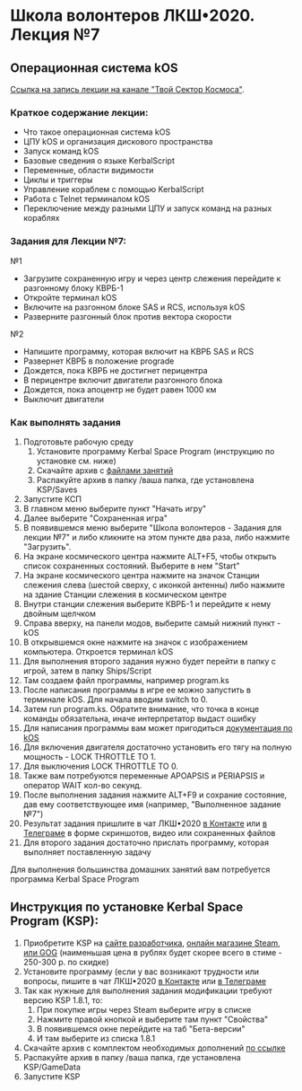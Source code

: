 # Школа волонтеров ЛКШ•2020. Лекция №7
## Операционная система kOS

[Ссылка на запись лекции на канале "Твой Сектор Космоса"](https://www.youtube.com/watch?v=iqjGZDsFEvs).

### Краткое содержание лекции:
* Что такое операционная система kOS
* ЦПУ kOS и организация дискового пространства
* Запуск команд kOS
* Базовые сведения о языке KerbalScript
* Переменные, области видимости
* Циклы и триггеры
* Управление кораблем с помощью KerbalScript
* Работа с Telnet терминалом kOS
* Переключение между разными ЦПУ и запуск команд на разных кораблях

### Задания для Лекции №7:

№1

* Загрузите сохраненную игру и через центр слежения перейдите к разгонному блоку КВРБ-1
* Откройте терминал kOS
* Включите на разгонном блоке SAS и RCS, используя kOS
* Разверните разгонный блок против вектора скорости

№2

* Напишите программу, которая включит на КВРБ SAS и RCS
* Развернет КВРБ в положение prograde
* Дождется, пока КВРБ не достигнет перицентра
* В перицентре включит двигатели разгонного блока
* Дождется, пока апоцентр не будет равен 1000 км
* Выключит двигатели

### Как выполнять задания

1. Подготовьте рабочую среду
   1. Установите программу Kerbal Space Program (инструкцию по установке см. ниже) 
   2. Cкачайте архив с [файлами занятий](https://github.com/1greywind/space-school-volunteer/raw/master/Лекция%20№7/Школа_волонтеров_Задания_для_лекции_№7.zip)
   3. Распакуйте архив в папку /ваша папка, где установлена KSP/Saves
2. Запустите КСП
3. В главном меню выберите пункт "Начать игру"
4. Далее выберите "Сохраненная игра"
5. В появившемся меню выберите "Школа волонтеров - Задания для лекции №7" и либо кликните на этом пункте два раза, либо нажмите "Загрузить".
6. На экране космического центра нажмите ALT+F5, чтобы открыть список сохраненных состояний. Выберите в нем "Start"
7. На экране космического центра нажмите на значок Станции слежения слева (шестой сверху, с иконкой антенны)
   либо нажмите на здание Станции слежения в космическом центре
8. Внутри станции слежения выберите КВРБ-1 и перейдите к нему двойным щелчком
9. Справа вверху, на панели модов, выберите самый нижний пункт - kOS
10. В открывшемся окне нажмите на значок с изображением компьютера. Откроется терминал kOS
11. Для выполнения второго задания нужно будет перейти в папку с игрой, затем в папку Ships/Script
12. Там создаем файл программы, например program.ks
13. После написания программы в игре ее можно запустить в терминале kOS. Для начала вводим switch to 0. 
14. Затем run program.ks. Обратите внимание, что точка в конце команды обязательна, иначе интерпретатор выдаст ошибку
15. Для написания программы вам может пригодиться [документация по kOS](https://ksp-kos.github.io/KOS/contents.html#contents)
16. Для включения двигателя достаточно установить его тягу на полную мощность - LOCK THROTTLE TO 1.
17. Для выключения LOCK THROTTLE TO 0.
18. Также вам потребуются переменные APOAPSIS и PERIAPSIS и оператор WAIT кол-во секунд.
18. После выполнения задания нажмите ALT+F9 и сохрание состояние, дав ему соответствующее имя (например, "Выполненное задание №7")
19. Результат задания пришлите в чат ЛКШ•2020 [в Контакте](https://vk.me/join/AJQ1d_3CuBfywdM9wDb9kgNs)
    или [в Телеграме](https://t.me/space_school_chat) в форме скриншотов, видео или сохраненных файлов
20. Для второго задания достаточно прислать программу, которая выполняет поставленную задачу

Для выполнения большинства домашних занятий вам потребуется программа Kerbal Space Program

## Инструкция по установке Kerbal Space Program (KSP):
1. Приобретите KSP на
    [сайте разработчика](https://www.kerbalspaceprogram.com/store/),
    [онлайн магазине Steam](https://store.steampowered.com/app/220200/Kerbal_Space_Program/),
    [или GOG](https://www.gog.com/game/kerbal_space_program)
    (наименьшая цена в рублях будет скорее всего в стиме - 250-300 р. по скидке)
2. Установите программу (если у вас возникают трудности или вопросы,
   пишите в чат ЛКШ•2020 [в Контакте](https://vk.me/join/AJQ1d_3CuBfywdM9wDb9kgNs)
   или [в Телеграме](https://t.me/space_school_chat)
3. Так как нужные для выполнения задания модификации требуют версию KSP 1.8.1, то:
    1. При покупке игры через Steam выберите игру в списке
    2. Нажмите правой кнопкой и выберите там пункт "Свойства"
    3. В появившемся окне перейдите на таб "Бета-версии"
    4. И там выберите из списка 1.8.1 
4. Скачайте архив с комплектом необходимых дополнений [по ссылке](http://spaceprogram.ru/GameData-LKSH-2020-volunteer-modpack.zip)
5. Распакуйте архив в папку /ваша папка, где установлена KSP/GameData
6. Запустите KSP


